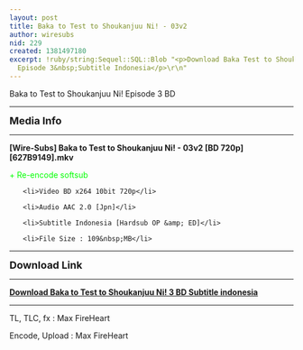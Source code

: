 ```yaml
---
layout: post
title: Baka to Test to Shoukanjuu Ni! - 03v2
author: wiresubs
nid: 229
created: 1381497180
excerpt: !ruby/string:Sequel::SQL::Blob "<p>Download Baka Test to Shoukanjuu Ni! BD
  Episode 3&nbsp;Subtitle Indonesia</p>\r\n"
---
```

<p class="rtecenter">Baka to Test to Shoukanjuu Ni! Episode 3&nbsp;BD</p>

<hr />
<p><strong><span style="font-size:18px">Media Info</span></strong></p>

<hr />
<p><strong>[Wire-Subs] Baka to Test to Shoukanjuu Ni! - 03v2 [BD 720p][627B9149].mkv</strong><br />
<span style="color:#00FF00">+ Re-encode softsub</span></p>

<ul>
	<li>Video BD x264 10bit 720p</li>
	<li>Audio AAC 2.0 [Jpn]</li>
	<li>Subtitle Indonesia [Hardsub OP &amp; ED]</li>
	<li>File Size : 109&nbsp;MB</li>
</ul>

<hr />
<p><span style="font-size:18px"><strong>Download Link</strong></span></p>

<hr />
<p><strong><a href="http://d.wire-subs.com/16FeERB" target="_blank">Download Baka to Test to Shoukanjuu Ni! 3&nbsp;BD Subtitle indonesia</a></strong></p>

<hr />
<p>TL, TLC, fx&nbsp;: Max FireHeart<br />
Encode, Upload : Max FireHeart</p>
